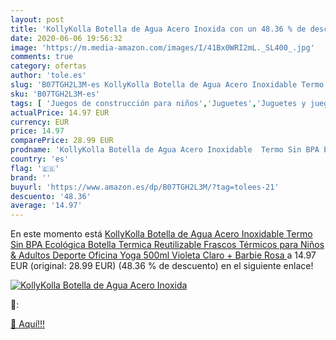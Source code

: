 ```yaml
---
layout: post
title: 'KollyKolla Botella de Agua Acero Inoxida con un 48.36 % de descuento'
date: 2020-06-06 19:56:32
image: 'https://m.media-amazon.com/images/I/41Bx0WRI2mL._SL400_.jpg'
comments: true
category: ofertas
author: 'tole.es'
slug: 'B07TGH2L3M-es KollyKolla Botella de Agua Acero Inoxidable Termo Sin BPA...'
sku: 'B07TGH2L3M-es'
tags: [ 'Juegos de construcción para niños','Juguetes','Juguetes y juegos','barbie', ]
actualPrice: 14.97 EUR
currency: EUR
price: 14.97
comparePrice: 28.99 EUR
prodname: 'KollyKolla Botella de Agua Acero Inoxidable  Termo Sin BPA Ecológica  Botella Termica Reutilizable Frascos Térmicos para Niños & Adultos  Deporte  Oficina  Yoga   500ml Violeta Claro + Barbie Rosa '
country: 'es'
flag: '🇪🇸'
brand: ''
buyurl: 'https://www.amazon.es/dp/B07TGH2L3M/?tag=tolees-21'
descuento: '48.36'
average: '14.97'
---
```


En este momento está [KollyKolla Botella de Agua Acero Inoxidable  Termo Sin BPA Ecológica  Botella Termica Reutilizable Frascos Térmicos para Niños & Adultos  Deporte  Oficina  Yoga   500ml Violeta Claro + Barbie Rosa ](https://www.amazon.es/dp/B07TGH2L3M/?tag=tolees-21) a 14.97 EUR (original: 28.99 EUR) (48.36 %  de descuento) en el siguiente enlace!

[![KollyKolla Botella de Agua Acero Inoxida](https://m.media-amazon.com/images/I/41Bx0WRI2mL._SL400_.jpg)](https://www.amazon.es/dp/B07TGH2L3M/?tag=tolees-21)

🔎:


[🛒 Aquí!!!](https://www.amazon.es/dp/B07TGH2L3M/?tag=tolees-21)

